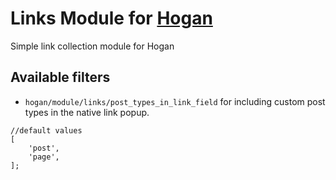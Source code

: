 # Links Module for [Hogan](https://github.com/dekodeinteraktiv/hogan-core)
Simple link collection module for Hogan

## Available filters
- `hogan/module/links/post_types_in_link_field` for including custom post types in the native link popup.
```
//default values
[
	'post',
	'page',
];
```
